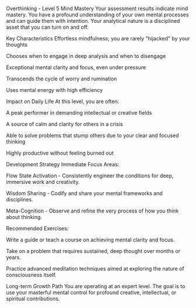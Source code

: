 Overthinking - Level 5
Mind Mastery
Your assessment results indicate mind mastery. You have a profound understanding of your own mental processes and can guide them with intention. Your analytical nature is a disciplined asset that you can turn on and off.

Key Characteristics
Effortless mindfulness; you are rarely "hijacked" by your thoughts

Chooses when to engage in deep analysis and when to disengage

Exceptional mental clarity and focus, even under pressure

Transcends the cycle of worry and rumination

Uses mental energy with high efficiency

Impact on Daily Life
At this level, you are often:

A peak performer in demanding intellectual or creative fields

A source of calm and clarity for others in a crisis

Able to solve problems that stump others due to your clear and focused thinking

Highly productive without feeling burned out

Development Strategy
Immediate Focus Areas:

Flow State Activation - Consistently engineer the conditions for deep, immersive work and creativity.

Wisdom Sharing - Codify and share your mental frameworks and disciplines.

Meta-Cognition - Observe and refine the very process of how you think about thinking.

Recommended Exercises:

Write a guide or teach a course on achieving mental clarity and focus.

Take on a problem that requires sustained, deep thought over months or years.

Practice advanced meditation techniques aimed at exploring the nature of consciousness itself.

Long-term Growth Path
You are operating at an expert level. The goal is to use your masterful mental control for profound creative, intellectual, or spiritual contributions.